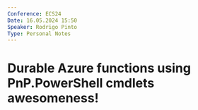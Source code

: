 ```yaml
---
Conference: ECS24
Date: 16.05.2024 15:50
Speaker: Rodrigo Pinto
Type: Personal Notes
---
```


# Durable Azure functions using PnP.PowerShell cmdlets awesomeness!
